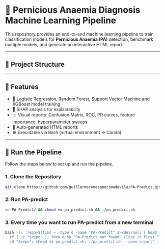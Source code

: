 # 🧬 Pernicious Anaemia Diagnosis Machine Learning Pipeline

This repository provides an end-to-end machine learning pipeline to train classification models for **Pernicious Anaemia (PA)** detection, benchmark multiple models, and generate an interactive HTML report.

---

## 📁 Project Structure

---

## 🚀 Features

- 🤖 Logistic Regression, Random Forest, Support Vector Machine and XGBoost model training
- 🧠 SHAP analysis for explainability 
- 📉 Visual reports: Confusion Matrix, ROC, PR curves, feature importance, hyperparameter sweeps
- 📄 Auto-generated HTML reports
- ⚙️ Executable via Bash (virtual environment -> Conda)

---

## 🚀 Run the Pipeline 

Follow the steps below to set up and run the pipeline.

### 1. Clone the Repository

```bash
git clone https://github.com/guillermocomesanacimadevila/PA-Predict.git
```

### 2. Run PA-predict

```bash
cd PA-Predict/ && chmod +x pa_predict.sh && ./pa_predict.sh
```

### 3. Every time you want to run PA-predict from a new terminal

```bash
bash -lc 'repo=$(find ~ -type d -name "PA-Predict" 2>/dev/null | head -n1); \
  if [ -z "$repo" ]; then echo "PA-Predict not found. Clone it first."; exit 1; fi; \
  cd "$repo"; chmod +x pa_predict.sh; ./pa_predict.sh --open-report'
```



